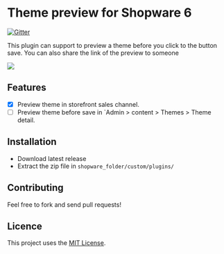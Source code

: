 # Theme preview for Shopware 6

[![Gitter](https://badges.gitter.im/mac/community.svg)](https://gitter.im/mac/community?utm_source=badge&utm_medium=badge&utm_campaign=pr-badge)

This plugin can support to preview a theme before you click to the button save. You can also share the link of the preview to someone

[![](https://media.giphy.com/media/h4NFhO9hrtHpifxpS6/giphy.gif)](https://media.giphy.com/media/h4NFhO9hrtHpifxpS6/giphy.gif)
## Features

* [x] Preview theme in storefront sales channel.
* [ ] Preview theme before save in `Admin > content > Themes > Theme detail.

## Installation

* Download latest release
* Extract the zip file in `shopware_folder/custom/plugins/`

## Contributing

Feel free to fork and send pull requests!

## Licence

This project uses the [MIT License](LICENCE).